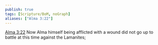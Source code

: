 ```yaml
---
publish: true
tags: [Scripture/BoM, noGraph]
aliases: ["Alma 3:22"]
---
```

[Alma 3:22](https://churchofjesuschrist.org/study/scriptures/bofm/alma/3?lang=eng&id=p22#p22) Now Alma himself being afflicted with a wound did not go up to battle at this time against the Lamanites;
